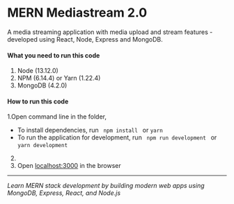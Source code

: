 # MERN Mediastream 2.0

A media streaming application with media upload and stream features - developed using React, Node, Express and MongoDB.


#### What you need to run this code
1. Node (13.12.0)
2. NPM (6.14.4) or Yarn (1.22.4)
3. MongoDB (4.2.0)

####  How to run this code
1.Open command line in the folder,
   - To install dependencies, run ```  npm install  ``` or ``` yarn ```
   - To run the application for development, run ```  npm run development  ``` or ``` yarn development ```
2. 
4. Open [localhost:3000](http://localhost:3000/) in the browser
----

*Learn MERN stack development by building modern web apps using MongoDB, Express, React, and Node.js*


